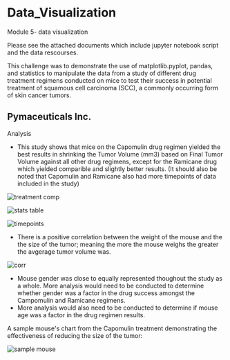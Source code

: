 # Data_Visualization
Module 5- data visualization

Please see the attached documents which include jupyter notebook script and the data rescourses.

This challenge was to demonstrate the use of matplotlib.pyplot, pandas, and statistics to manipulate the data from a study of different drug treatment regimens conducted on mice to test their success in potential treatment of squamous cell carcinoma (SCC), a commonly occurring form of skin cancer tumors. 

## Pymaceuticals Inc.
Analysis

- This study shows that mice on the Capomulin drug regimen yielded the best results in shrinking the Tumor Volume (mm3) based on Final Tumor Volume against all other drug regimens, except for the Ramicane drug which yielded comparible and slightly better results. (It should also be noted that Capomulin and Ramicane also had more timepoints of data included in the study)

![treatment comp](https://user-images.githubusercontent.com/120147552/215554556-7fbb3b94-35da-4bfd-85fd-3fad055fe8ac.png)

![stats table](https://user-images.githubusercontent.com/120147552/215552677-0d0c8171-b354-4346-9a4a-4e18a1e012b4.png)

![timepoints](https://user-images.githubusercontent.com/120147552/215553016-f16893d7-3bcd-4159-b285-e6bae4d441e5.png)

- There is a positive correlation between the weight of the mouse and the the size of the tumor; meaning the more the mouse weighs the greater the avgerage tumor volume was.

![corr](https://user-images.githubusercontent.com/120147552/215553248-b5085244-5cd6-4085-8ad5-4e5e1d09d014.png)

- Mouse gender was close to equally represented thoughout the study as a whole. More analysis would need to be conducted to determine whether gender was a factor in the drug success amongst the Campomulin and Ramicane regimens.
- More analysis would also need to be conducted to determine if mouse age was a factor in the drug regimen results.



A sample mouse's chart from the Capomulin treatment demonstrating the effectiveness of reducing the size of the tumor:

![sample mouse](https://user-images.githubusercontent.com/120147552/215553843-744a46fa-c2a3-4993-b4a2-ed2a90bf1f79.png)
